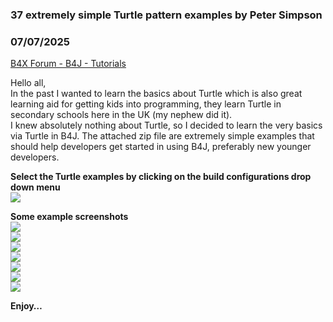 ### 37 extremely simple Turtle pattern examples by Peter Simpson
### 07/07/2025
[B4X Forum - B4J - Tutorials](https://www.b4x.com/android/forum/threads/167668/)

Hello all,  
In the past I wanted to learn the basics about Turtle which is also great learning aid for getting kids into programming, they learn Turtle in secondary schools here in the UK (my nephew did it).  
I knew absolutely nothing about Turtle, so I decided to learn the very basics via Turtle in B4J. The attached zip file are extremely simple examples that should help developers get started in using B4J, preferably new younger developers.  
  
**Select the Turtle examples by clicking on the build configurations drop down menu**  
![](https://www.b4x.com/android/forum/attachments/165174)  
  
**Some example screenshots**  
![](https://www.b4x.com/android/forum/attachments/165167)  
![](https://www.b4x.com/android/forum/attachments/165168)  
![](https://www.b4x.com/android/forum/attachments/165169)  
![](https://www.b4x.com/android/forum/attachments/165170)  
![](https://www.b4x.com/android/forum/attachments/165171)  
![](https://www.b4x.com/android/forum/attachments/165172)  
![](https://www.b4x.com/android/forum/attachments/165173)  
  
  
**Enjoy…**